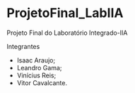 # ProjetoFinal_LabIIA
Projeto Final do Laboratório Integrado-IIA

Integrantes
* Isaac Araujo;
* Leandro Gama;
* Vinícius Reis;
* Vitor Cavalcante.
